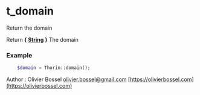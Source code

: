 # t_domain

Return the domain

Return **{ [String](http://php.net/manual/en/language.types.string.php) }** The domain

### Example
```php
	$domain = Thorin::domain();
```
Author : Olivier Bossel [olivier.bossel@gmail.com](mailto:olivier.bossel@gmail.com) [https://olivierbossel.com](https://olivierbossel.com)